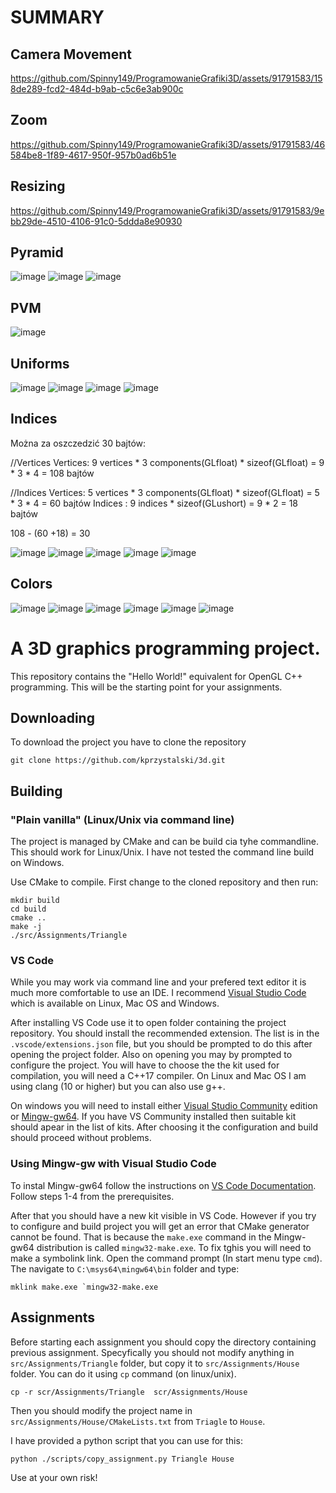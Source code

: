# SUMMARY
Camera Movement
------------------------------------------------------------------------------------------------------------------
https://github.com/Spinny149/ProgramowanieGrafiki3D/assets/91791583/158de289-fcd2-484d-b9ab-c5c6e3ab900c


Zoom
------------------------------------------------------------------------------------------------------------------
https://github.com/Spinny149/ProgramowanieGrafiki3D/assets/91791583/46584be8-1f89-4617-950f-957b0ad6b51e


Resizing
------------------------------------------------------------------------------------------------------------------
https://github.com/Spinny149/ProgramowanieGrafiki3D/assets/91791583/9ebb29de-4510-4106-91c0-5ddda8e90930


Pyramid
------------------------------------------------------------------------------------------------------------------
![image](https://github.com/Spinny149/ProgramowanieGrafiki3D/assets/91791583/fa130202-d43e-45f7-b978-1899cd43af90)
![image](https://github.com/Spinny149/ProgramowanieGrafiki3D/assets/91791583/27171306-aad2-4ae2-b610-1604bf47d671)
![image](https://github.com/Spinny149/ProgramowanieGrafiki3D/assets/91791583/4232d3f1-4d64-4df0-80d5-8adcf42f1f22)


PVM
------------------------------------------------------------------------------------------------------------------
![image](https://github.com/Spinny149/ProgramowanieGrafiki3D/assets/91791583/5d6b989c-6790-477d-bcfd-cea749ccee2d)


Uniforms
------------------------------------------------------------------------------------------------------------------

![image](https://github.com/Spinny149/ProgramowanieGrafiki3D/assets/91791583/e838abe6-7377-4372-8ba8-2931704576e5)
![image](https://github.com/Spinny149/ProgramowanieGrafiki3D/assets/91791583/98bd61cd-c323-48ca-b85e-863e068464c2)
![image](https://github.com/Spinny149/ProgramowanieGrafiki3D/assets/91791583/cc270750-6b5f-4040-8e4e-bc937de6b510)
![image](https://github.com/Spinny149/ProgramowanieGrafiki3D/assets/91791583/3645e38b-8560-4dac-9ec9-b5e2089e2375)


Indices
------------------------------------------------------------------------------------------------------------------
Można za oszczedzić 30 bajtów:

//Vertices
Vertices: 9 vertices * 3 components(GLfloat) * sizeof(GLfloat) = 9 * 3 * 4 = 108 bajtów

//Indices
Vertices: 5 vertices * 3 components(GLfloat) * sizeof(GLfloat) = 5 * 3 * 4 = 60 bajtów
Indices : 9 indices * sizeof(GLushort) = 9 * 2 = 18 bajtów

108 - (60 +18) = 30

![image](https://github.com/Spinny149/ProgramowanieGrafiki3D/assets/91791583/0d586a0b-27ac-4638-95c9-31fc3a061599)
![image](https://github.com/Spinny149/ProgramowanieGrafiki3D/assets/91791583/3e6e5000-eb64-44a6-bfda-6ca49a724607)
![image](https://github.com/Spinny149/ProgramowanieGrafiki3D/assets/91791583/f099ac73-5e8a-4db1-908a-86078b72bd3c)
![image](https://github.com/Spinny149/ProgramowanieGrafiki3D/assets/91791583/6dbb230f-12f7-45ea-ac22-003de715d942)
![image](https://github.com/Spinny149/ProgramowanieGrafiki3D/assets/91791583/92636d13-b549-4f48-94e7-435e7876c451)


Colors
------------------------------------------------------------------------------------------------------------------
![image](https://github.com/Spinny149/ProgramowanieGrafiki3D/assets/91791583/266b624b-1063-4e75-9aa1-a32c3f0d54f5)
![image](https://github.com/Spinny149/ProgramowanieGrafiki3D/assets/91791583/f101b852-b6c3-4220-ae29-4973e0523ad4)
![image](https://github.com/Spinny149/ProgramowanieGrafiki3D/assets/91791583/178048c9-5148-4aaa-a4d9-ac833ef74287)
![image](https://github.com/Spinny149/ProgramowanieGrafiki3D/assets/91791583/10d987d0-3bf6-4445-94c0-70e6dedc2993)
![image](https://github.com/Spinny149/ProgramowanieGrafiki3D/assets/91791583/ea07f8b8-c2bf-4ffe-a996-802a6da04911)
![image](https://github.com/Spinny149/ProgramowanieGrafiki3D/assets/91791583/2429ea15-0f6a-4b3f-84b4-d73979d5c6b7)


# A 3D graphics programming project.

This repository contains the "Hello World!" equivalent for OpenGL C++ programming.  This will be the starting point for your assignments. 

## Downloading 

To download the project you have to clone the repository
```shell
git clone https://github.com/kprzystalski/3d.git
```

## Building 

### "Plain vanilla" (Linux/Unix via command line)

The project is managed by CMake and can be build cia tyhe commandline. This should work for Linux/Unix. I have not tested the command line build on Windows.  

Use CMake to compile. First change to the cloned repository and then run:

```shell
mkdir build
cd build
cmake ..
make -j 
./src/Assignments/Triangle
```
### VS Code 

While you may work via command line and your prefered text editor it is much more comfortable to use an IDE. I recommend [Visual Studio Code](https://code.visualstudio.com/) which is available on Linux, Mac OS and Windows.   

After installing VS Code use it to open folder containing the  project repository. You should install the  recommended extension. The list is in the `.vscode/extensions.json` file, but you should be prompted to do this after opening the project folder. Also on opening you may by prompted to configure the project. You will have to choose the the kit used for compilation, you will need a C++17 compiler. On Linux and Mac OS I am using clang (10 or higher) but you can also use g++. 


On windows you will need to install either [Visual Studio Community](https://visualstudio.microsoft.com/pl/vs/community/) edition or [Mingw-gw64](https://www.mingw-w64.org/). If you have VS Community installed then suitable kit should apear in the list of kits. After choosing it the configuration and build should proceed without problems. 

### Using Mingw-gw with Visual Studio Code

To instal Mingw-gw64 follow the  instructions on [VS Code Documentation](https://code.visualstudio.com/docs/cpp/config-mingw). Follow steps 1-4 from the prerequisites. 

After that  you should have a new kit visible in VS Code. However if you try to configure and build project you will get an error that CMake generator cannot be found. That is because the `make.exe` command in the Mingw-gw64 distribution is called `mingw32-make.exe`. To fix tghis you will need to make a symbolink link. Open the command prompt (In start menu type `cmd`). The navigate to `C:\msys64\mingw64\bin` folder and type:
```
mklink make.exe `mingw32-make.exe
```
 
## Assignments

Before starting each assignment you should copy the directory containing previous assignment. Specyfically you should not modify anything in `src/Assignments/Triangle` folder, but copy it to `src/Assignments/House`  folder. You can do it using `cp` command (on linux/unix). 
```shell
cp -r scr/Assignments/Triangle  scr/Assignments/House
```
Then you should modify the project name in `src/Assignments/House/CMakeLists.txt` from `Triagle` to `House`. 

I have provided a python script  that you can use for this:
```
python ./scripts/copy_assignment.py Triangle House
```
Use at your own risk!
